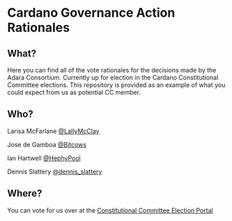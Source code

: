# Cardano Governance Action Rationales

## What?

Here you can find all of the vote rationales for the decisions made by the Adara Consortium. Currently up for election in the Cardano Constitutional Committee elections. This repository is provided as an example of what you could expect from us as potential CC member.

## Who?

Larisa McFarlane [@LallyMcClay](https://x.com/LallyMcClay)

Jose de Gamboa [@Bitcows](https://x.com/Bitcows)

Ian Hartwell [@HephyPool](https://x.com/HephyPool)

Dennis Slattery [@dennis_slattery](https://x.com/dennis_slattery)

## Where?

You can vote for us over at the [Constitutional Committee Election Portal](https://elections.constitution.gov.tools/)
